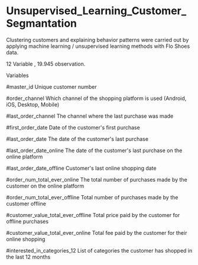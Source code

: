 # Unsupervised_Learning_Customer_Segmantation
Clustering customers and explaining behavior patterns were carried out by applying machine learning / unsupervised learning methods with Flo Shoes data.

12 Variable , 19.945 observation.

Variables

#master_id Unique customer number

#order_channel Which channel of the shopping platform is used (Android, iOS, Desktop, Mobile)

#last_order_channel The channel where the last purchase was made

#first_order_date Date of the customer's first purchase

#last_order_date The date of the customer's last purchase

#last_order_date_online The date of the customer's last purchase on the online platform

#last_order_date_offline Customer's last online shopping date

#order_num_total_ever_online The total number of purchases made by the customer on the online platform

#order_num_total_ever_offline Total number of purchases made by the customer offline

#customer_value_total_ever_offline Total price paid by the customer for offline purchases

#customer_value_total_ever_online Total fee paid by the customer for their online shopping

#interested_in_categories_12 List of categories the customer has shopped in the last 12 months
